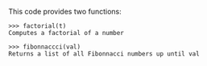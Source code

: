 This code provides two functions:

    >>> factorial(t)
    Computes a factorial of a number	

    >>> fibonnaccci(val)
    Returns a list of all Fibonnacci numbers up until val

